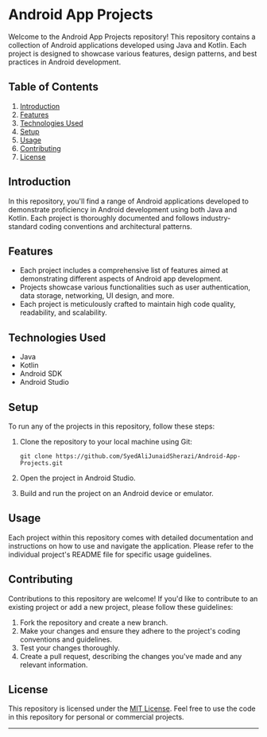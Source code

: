 
# Android App Projects

Welcome to the Android App Projects repository! This repository contains a collection of Android applications developed using Java and Kotlin. Each project is designed to showcase various features, design patterns, and best practices in Android development.

## Table of Contents

1. [Introduction](#introduction)
2. [Features](#features)
3. [Technologies Used](#technologies-used)
4. [Setup](#setup)
5. [Usage](#usage)
6. [Contributing](#contributing)
7. [License](#license)

## Introduction

In this repository, you'll find a range of Android applications developed to demonstrate proficiency in Android development using both Java and Kotlin. Each project is thoroughly documented and follows industry-standard coding conventions and architectural patterns.

## Features

- Each project includes a comprehensive list of features aimed at demonstrating different aspects of Android app development.
- Projects showcase various functionalities such as user authentication, data storage, networking, UI design, and more.
- Each project is meticulously crafted to maintain high code quality, readability, and scalability.

## Technologies Used

- Java
- Kotlin
- Android SDK
- Android Studio

## Setup

To run any of the projects in this repository, follow these steps:

1. Clone the repository to your local machine using Git:
   ```
   git clone https://github.com/SyedAliJunaidSherazi/Android-App-Projects.git
   ```

2. Open the project in Android Studio.
   
3. Build and run the project on an Android device or emulator.

## Usage

Each project within this repository comes with detailed documentation and instructions on how to use and navigate the application. Please refer to the individual project's README file for specific usage guidelines.

## Contributing

Contributions to this repository are welcome! If you'd like to contribute to an existing project or add a new project, please follow these guidelines:

1. Fork the repository and create a new branch.
2. Make your changes and ensure they adhere to the project's coding conventions and guidelines.
3. Test your changes thoroughly.
4. Create a pull request, describing the changes you've made and any relevant information.

## License

This repository is licensed under the [MIT License](LICENSE). Feel free to use the code in this repository for personal or commercial projects.

---

